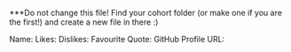 ***Do not change this file! Find your cohort folder (or make one if you are the first!) and create a new file in there :)

Name: 
Likes:
Dislikes:
Favourite Quote:
GitHub Profile URL:
